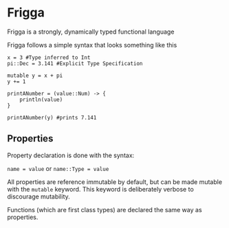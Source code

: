 # Frigga

Frigga is a strongly, dynamically typed functional language

Frigga follows a simple syntax that looks something like this 
```
x = 3 #Type inferred to Int
pi::Dec = 3.141 #Explicit Type Specification

mutable y = x + pi
y += 1

printANumber = (value::Num) -> {
    println(value)
}

printANumber(y) #prints 7.141
```

## Properties

Property declaration is done with the syntax:

`name = value`
or `name::Type = value`

All properties are reference immutable by default,
but can be made mutable with the `mutable` keyword. 
This keyword is deliberately verbose to discourage mutability.


Functions (which are first class types) are declared 
the same way as properties.
